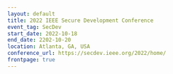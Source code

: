 ```yaml
---
layout: default
title: 2022 IEEE Secure Development Conference
event_tag: SecDev
start_date: 2022-10-18
end_date: 2202-10-20
location: Atlanta, GA, USA
conference_url: https://secdev.ieee.org/2022/home/
frontpage: true
---
```

